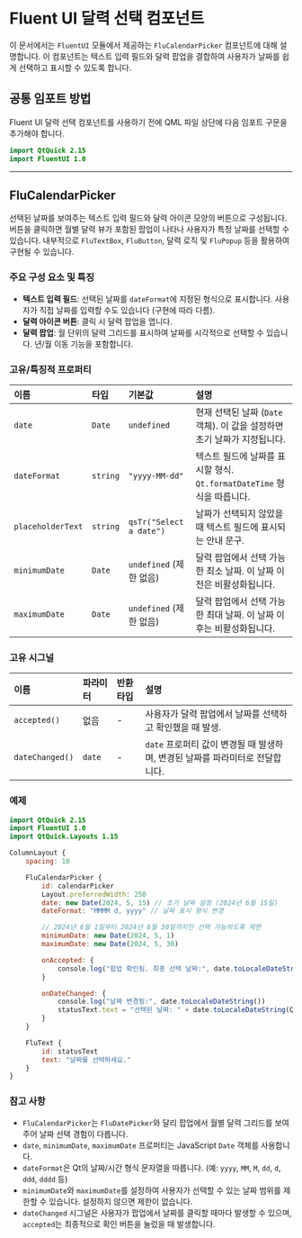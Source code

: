 # Fluent UI 달력 선택 컴포넌트

이 문서에서는 `FluentUI` 모듈에서 제공하는 `FluCalendarPicker` 컴포넌트에 대해 설명합니다. 이 컴포넌트는 텍스트 입력 필드와 달력 팝업을 결합하여 사용자가 날짜를 쉽게 선택하고 표시할 수 있도록 합니다.

## 공통 임포트 방법

Fluent UI 달력 선택 컴포넌트를 사용하기 전에 QML 파일 상단에 다음 임포트 구문을 추가해야 합니다.

```qml
import QtQuick 2.15
import FluentUI 1.0
```

---

## FluCalendarPicker

선택된 날짜를 보여주는 텍스트 입력 필드와 달력 아이콘 모양의 버튼으로 구성됩니다. 버튼을 클릭하면 월별 달력 뷰가 포함된 팝업이 나타나 사용자가 특정 날짜를 선택할 수 있습니다. 내부적으로 `FluTextBox`, `FluButton`, 달력 로직 및 `FluPopup` 등을 활용하여 구현될 수 있습니다.

### 주요 구성 요소 및 특징

*   **텍스트 입력 필드**: 선택된 날짜를 `dateFormat`에 지정된 형식으로 표시합니다. 사용자가 직접 날짜를 입력할 수도 있습니다 (구현에 따라 다름).
*   **달력 아이콘 버튼**: 클릭 시 달력 팝업을 엽니다.
*   **달력 팝업**: 월 단위의 달력 그리드를 표시하여 날짜를 시각적으로 선택할 수 있습니다. 년/월 이동 기능을 포함합니다.

### 고유/특징적 프로퍼티

| 이름              | 타입    | 기본값                         | 설명                                                                   |
| :---------------- | :------ | :----------------------------- | :--------------------------------------------------------------------- |
| `date`            | `Date`  | `undefined`                    | 현재 선택된 날짜 (`Date` 객체). 이 값을 설정하면 초기 날짜가 지정됩니다.         |
| `dateFormat`      | `string`| `"yyyy-MM-dd"`               | 텍스트 필드에 날짜를 표시할 형식. `Qt.formatDateTime` 형식을 따릅니다.      |
| `placeholderText` | `string`| `qsTr("Select a date")`      | 날짜가 선택되지 않았을 때 텍스트 필드에 표시되는 안내 문구.                   |
| `minimumDate`     | `Date`  | `undefined` (제한 없음)        | 달력 팝업에서 선택 가능한 최소 날짜. 이 날짜 이전은 비활성화됩니다.         |
| `maximumDate`     | `Date`  | `undefined` (제한 없음)        | 달력 팝업에서 선택 가능한 최대 날짜. 이 날짜 이후는 비활성화됩니다.         |

### 고유 시그널

| 이름           | 파라미터 | 반환타입 | 설명                                                         |
| :------------- | :------- | :------- | :----------------------------------------------------------- |
| `accepted()`   | 없음     | -        | 사용자가 달력 팝업에서 날짜를 선택하고 확인했을 때 발생.           |
| `dateChanged()`| `date`   | -        | `date` 프로퍼티 값이 변경될 때 발생하며, 변경된 날짜를 파라미터로 전달합니다. |

### 예제

```qml
import QtQuick 2.15
import FluentUI 1.0
import QtQuick.Layouts 1.15

ColumnLayout {
    spacing: 10

    FluCalendarPicker {
        id: calendarPicker
        Layout.preferredWidth: 250
        date: new Date(2024, 5, 15) // 초기 날짜 설정 (2024년 6월 15일)
        dateFormat: "MMMM d, yyyy" // 날짜 표시 형식 변경

        // 2024년 6월 1일부터 2024년 6월 30일까지만 선택 가능하도록 제한
        minimumDate: new Date(2024, 5, 1)
        maximumDate: new Date(2024, 5, 30)

        onAccepted: {
            console.log("팝업 확인됨. 최종 선택 날짜:", date.toLocaleDateString())
        }

        onDateChanged: {
            console.log("날짜 변경됨:", date.toLocaleDateString())
            statusText.text = "선택된 날짜: " + date.toLocaleDateString(Qt.locale(), dateFormat)
        }
    }

    FluText {
        id: statusText
        text: "날짜를 선택하세요."
    }
}
```

### 참고 사항

*   `FluCalendarPicker`는 `FluDatePicker`와 달리 팝업에서 월별 달력 그리드를 보여주어 날짜 선택 경험이 다릅니다.
*   `date`, `minimumDate`, `maximumDate` 프로퍼티는 JavaScript `Date` 객체를 사용합니다.
*   `dateFormat`은 Qt의 날짜/시간 형식 문자열을 따릅니다. (예: `yyyy`, `MM`, `M`, `dd`, `d`, `ddd`, `dddd` 등)
*   `minimumDate`와 `maximumDate`를 설정하여 사용자가 선택할 수 있는 날짜 범위를 제한할 수 있습니다. 설정하지 않으면 제한이 없습니다.
*   `dateChanged` 시그널은 사용자가 팝업에서 날짜를 클릭할 때마다 발생할 수 있으며, `accepted`는 최종적으로 확인 버튼을 눌렀을 때 발생합니다. 